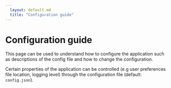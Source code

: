 ```yaml
---
  layout: default.md
  title: "Configuration guide"
---
```


# Configuration guide

<box type="tip">
This page can be used to understand how to configure the application such as descriptions of the config file and how to change the configuration.
</box>

Certain properties of the application can be controlled (e.g user preferences file location, logging level) through the configuration file (default: `config.json`).
